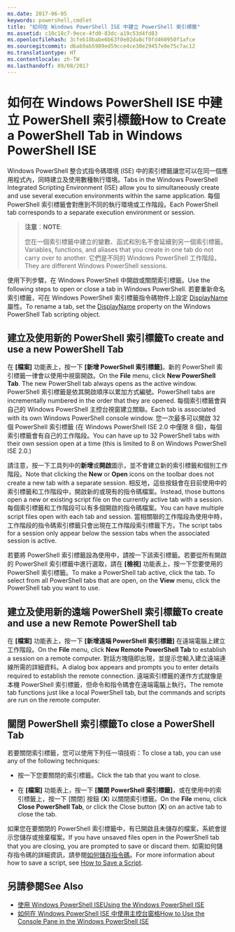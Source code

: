 ```yaml
---
ms.date: 2017-06-05
keywords: powershell,cmdlet
title: "如何在 Windows PowerShell ISE 中建立 PowerShell 索引標籤"
ms.assetid: c10c18c7-9ece-4fd0-83dc-a19c53d4fd83
ms.openlocfilehash: 3cfeb18babe6b63f0e02da8cf0fd460950f1afce
ms.sourcegitcommit: d6ab9ab5909ed59cce4ce30e29457e0e75c7ac12
ms.translationtype: HT
ms.contentlocale: zh-TW
ms.lasthandoff: 09/08/2017
---
```

# <a name="how-to-create-a-powershell-tab-in-windows-powershell-ise"></a><span data-ttu-id="468d6-103">如何在 Windows PowerShell ISE 中建立 PowerShell 索引標籤</span><span class="sxs-lookup"><span data-stu-id="468d6-103">How to Create a PowerShell Tab in Windows PowerShell ISE</span></span>
<span data-ttu-id="468d6-104">Windows PowerShell 整合式指令碼環境 (ISE) 中的索引標籤讓您可以在同一個應用程式內，同時建立及使用數種執行環境。</span><span class="sxs-lookup"><span data-stu-id="468d6-104">Tabs in the Windows PowerShell Integrated Scripting Environment (ISE) allow you to simultaneously create and use several execution environments within the same application.</span></span>
<span data-ttu-id="468d6-105">每個 PowerShell 索引標籤會對應到不同的執行環境或工作階段。</span><span class="sxs-lookup"><span data-stu-id="468d6-105">Each PowerShell tab corresponds to a separate execution environment or session.</span></span>

> <span data-ttu-id="468d6-106">**注意**：</span><span class="sxs-lookup"><span data-stu-id="468d6-106">**NOTE**:</span></span>
>
> <span data-ttu-id="468d6-107">您在一個索引標籤中建立的變數、函式和別名不會延續到另一個索引標籤。</span><span class="sxs-lookup"><span data-stu-id="468d6-107">Variables, functions, and aliases that you create in one tab do not carry over to another.</span></span> <span data-ttu-id="468d6-108">它們是不同的 Windows PowerShell 工作階段。</span><span class="sxs-lookup"><span data-stu-id="468d6-108">They are different Windows PowerShell sessions.</span></span>

<span data-ttu-id="468d6-109">使用下列步驟，在 Windows PowerShell 中開啟或關閉索引標籤。</span><span class="sxs-lookup"><span data-stu-id="468d6-109">Use the following steps to open or close a tab in Windows PowerShell.</span></span>
<span data-ttu-id="468d6-110">若要重新命名索引標籤，可在 Windows PowerShell 索引標籤指令碼物件上設定 [DisplayName](The-PowerShellTab-Object.md#displayname) 屬性。</span><span class="sxs-lookup"><span data-stu-id="468d6-110">To rename a tab, set the [DisplayName](The-PowerShellTab-Object.md#displayname) property on the Windows PowerShell Tab scripting object.</span></span>

## <a name="to-create-and-use-a-new-powershell-tab"></a><span data-ttu-id="468d6-111">建立及使用新的 PowerShell 索引標籤</span><span class="sxs-lookup"><span data-stu-id="468d6-111">To create and use a new PowerShell Tab</span></span>

<span data-ttu-id="468d6-112">在 **[檔案]** 功能表上，按一下 **[新增 PowerShell 索引標籤]**。新的 PowerShell 索引標籤一律會以使用中視窗開啟。</span><span class="sxs-lookup"><span data-stu-id="468d6-112">On the **File** menu, click **New PowerShell Tab**. The new PowerShell tab always opens as the active window.</span></span>
<span data-ttu-id="468d6-113">PowerShell 索引標籤是依其開啟順序以累加方式編號。</span><span class="sxs-lookup"><span data-stu-id="468d6-113">PowerShell tabs are incrementally numbered in the order that they are opened.</span></span>
<span data-ttu-id="468d6-114">每個索引標籤會與自己的 Windows PowerShell 主控台視窗建立關聯。</span><span class="sxs-lookup"><span data-stu-id="468d6-114">Each tab is associated with its own Windows PowerShell console window.</span></span>
<span data-ttu-id="468d6-115">您一次最多可以開啟 32 個 PowerShell 索引標籤 (在 Windows PowerShell ISE 2.0 中僅限 8 個)，每個索引標籤會有自己的工作階段。</span><span class="sxs-lookup"><span data-stu-id="468d6-115">You can have up to 32 PowerShell tabs with their own session open at a time (this is limited to 8 on Windows PowerShell ISE 2.0.)</span></span>

<span data-ttu-id="468d6-116">請注意，按一下工具列中的**新增**或**開啟**圖示，並不會建立新的索引標籤和個別工作階段。</span><span class="sxs-lookup"><span data-stu-id="468d6-116">Note that clicking the **New** or **Open** icons on the toolbar does not create a new tab with a separate session.</span></span>
<span data-ttu-id="468d6-117">相反地，這些按鈕會在目前使用中的索引標籤和工作階段中，開啟新的或現有的指令碼檔案。</span><span class="sxs-lookup"><span data-stu-id="468d6-117">Instead, those buttons open a new or existing script file on the currently active tab with a session.</span></span>
<span data-ttu-id="468d6-118">每個索引標籤和工作階段可以有多個開啟的指令碼檔案。</span><span class="sxs-lookup"><span data-stu-id="468d6-118">You can have multiple script files open with each tab and session.</span></span>
<span data-ttu-id="468d6-119">當相關聯的工作階段為使用中時，工作階段的指令碼索引標籤只會出現在工作階段索引標籤下方。</span><span class="sxs-lookup"><span data-stu-id="468d6-119">The script tabs for a session only appear below the session tabs when the associated session is active.</span></span>

<span data-ttu-id="468d6-120">若要將 PowerShell 索引標籤設為使用中，請按一下該索引標籤。若要從所有開啟的 PowerShell 索引標籤中進行選取，請在 **[檢視]** 功能表上，按一下您要使用的 PowerShell 索引標籤。</span><span class="sxs-lookup"><span data-stu-id="468d6-120">To make a PowerShell tab active, click the tab. To select from all PowerShell tabs that are open, on the **View** menu, click the PowerShell tab you want to use.</span></span>

## <a name="to-create-and-use-a-new-remote-powershell-tab"></a><span data-ttu-id="468d6-121">建立及使用新的遠端 PowerShell 索引標籤</span><span class="sxs-lookup"><span data-stu-id="468d6-121">To create and use a new Remote PowerShell tab</span></span>

<span data-ttu-id="468d6-122">在 **[檔案]** 功能表上，按一下 **[新增遠端 PowerShell 索引標籤]** 在遠端電腦上建立工作階段。</span><span class="sxs-lookup"><span data-stu-id="468d6-122">On the **File** menu, click **New Remote PowerShell Tab** to establish a session on a remote computer.</span></span>
<span data-ttu-id="468d6-123">對話方塊隨即出現，並提示您輸入建立遠端連線所需的詳細資料。</span><span class="sxs-lookup"><span data-stu-id="468d6-123">A dialog box appears and prompts you to enter details required to establish the remote connection.</span></span>
<span data-ttu-id="468d6-124">遠端索引標籤的運作方式就像是本機 PowerShell 索引標籤，但命令和指令碼會在遠端電腦上執行。</span><span class="sxs-lookup"><span data-stu-id="468d6-124">The remote tab functions just like a local PowerShell tab, but the commands and scripts are run on the remote computer.</span></span>

## <a name="to-close-a-powershell-tab"></a><span data-ttu-id="468d6-125">關閉 PowerShell 索引標籤</span><span class="sxs-lookup"><span data-stu-id="468d6-125">To close a PowerShell Tab</span></span>

<span data-ttu-id="468d6-126">若要關閉索引標籤，您可以使用下列任一項技術：</span><span class="sxs-lookup"><span data-stu-id="468d6-126">To close a tab, you can use any of the following techniques:</span></span>

- <span data-ttu-id="468d6-127">按一下您要關閉的索引標籤。</span><span class="sxs-lookup"><span data-stu-id="468d6-127">Click the tab that you want to close.</span></span>

- <span data-ttu-id="468d6-128">在 **[檔案]** 功能表上，按一下 **[關閉 PowerShell 索引標籤]**，或在使用中的索引標籤上，按一下 [關閉] 按鈕 (**X**) 以關閉索引標籤。</span><span class="sxs-lookup"><span data-stu-id="468d6-128">On the **File** menu, click **Close PowerShell Tab**, or click  the Close button  (**X**) on an active tab to close the tab.</span></span>

<span data-ttu-id="468d6-129">如果您在要關閉的 PowerShell 索引標籤中，有已開啟且未儲存的檔案，系統會提示您儲存或捨棄檔案。</span><span class="sxs-lookup"><span data-stu-id="468d6-129">If you have unsaved files open in the PowerShell tab that you are closing, you are prompted to save or discard them.</span></span>
<span data-ttu-id="468d6-130">如需如何儲存指令碼的詳細資訊，請參閱[如何儲存指令碼](How-to-Write-and-Run-Scripts-in-the-Windows-PowerShell-ISE.md#how-to-save-a-script)。</span><span class="sxs-lookup"><span data-stu-id="468d6-130">For more information about how to save a script, see [How to Save a Script](How-to-Write-and-Run-Scripts-in-the-Windows-PowerShell-ISE.md#how-to-save-a-script).</span></span>

## <a name="see-also"></a><span data-ttu-id="468d6-131">另請參閱</span><span class="sxs-lookup"><span data-stu-id="468d6-131">See Also</span></span>

- [<span data-ttu-id="468d6-132">使用 Windows PowerShell ISE</span><span class="sxs-lookup"><span data-stu-id="468d6-132">Using the Windows PowerShell ISE</span></span>](Using-the-Windows-PowerShell-ISE.md)
- [<span data-ttu-id="468d6-133">如何在 Windows PowerShell ISE 中使用主控台窗格</span><span class="sxs-lookup"><span data-stu-id="468d6-133">How to Use the Console Pane in the Windows PowerShell ISE</span></span>](How-to-Use-the-Console-Pane-in-the-Windows-PowerShell-ISE.md)

